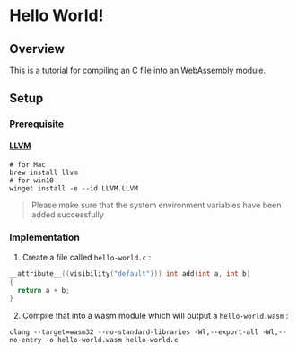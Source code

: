 # Hello World!

## Overview

This is a tutorial for compiling an C file into an WebAssembly module.

## Setup

### Prerequisite

#### [LLVM][1]

```shell
# for Mac
brew install llvm
# for win10
winget install -e --id LLVM.LLVM
```

> Please make sure that the system environment variables have been added successfully

### Implementation

1.  Create a file called `hello-world.c` :

```c
__attribute__((visibility("default"))) int add(int a, int b)
{
  return a + b;
}
```

2.  Compile that into a wasm module which will output a `hello-world.wasm` :

```shell
clang --target=wasm32 --no-standard-libraries -Wl,--export-all -Wl,--no-entry -o hello-world.wasm hello-world.c
```

[1]: https://llvm.org/
